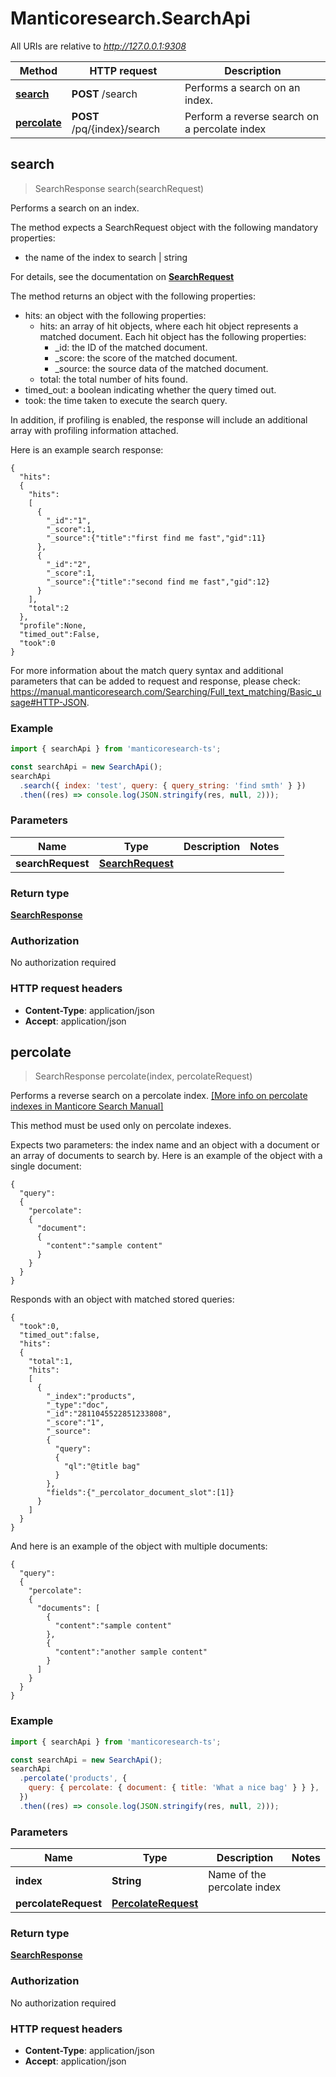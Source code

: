 # Manticoresearch.SearchApi

All URIs are relative to *http://127.0.0.1:9308*

| Method                                  | HTTP request                | Description                                   |
| --------------------------------------- | --------------------------- | --------------------------------------------- |
| [**search**](SearchApi.md#search)       | **POST** /search            | Performs a search on an index.                |
| [**percolate**](SearchApi.md#percolate) | **POST** /pq/{index}/search | Perform a reverse search on a percolate index |

## search

> SearchResponse search(searchRequest)

Performs a search on an index.

The method expects a SearchRequest object with the following mandatory properties:

- the name of the index to search | string

For details, see the documentation on [**SearchRequest**](SearchRequest.md)

The method returns an object with the following properties:

- hits: an object with the following properties:
  - hits: an array of hit objects, where each hit object represents a matched document. Each hit object has the following properties:
    - \_id: the ID of the matched document.
    - \_score: the score of the matched document.
    - \_source: the source data of the matched document.
  - total: the total number of hits found.
- timed_out: a boolean indicating whether the query timed out.
- took: the time taken to execute the search query.

In addition, if profiling is enabled, the response will include an additional array with profiling information attached.

Here is an example search response:

```
{
  "hits":
  {
    "hits":
    [
      {
        "_id":"1",
        "_score":1,
        "_source":{"title":"first find me fast","gid":11}
      },
      {
        "_id":"2",
        "_score":1,
        "_source":{"title":"second find me fast","gid":12}
      }
    ],
    "total":2
  },
  "profile":None,
  "timed_out":False,
  "took":0
}
```

For more information about the match query syntax and additional parameters that can be added to request and response, please check: https://manual.manticoresearch.com/Searching/Full_text_matching/Basic_usage#HTTP-JSON.

### Example

```javascript
import { searchApi } from 'manticoresearch-ts';

const searchApi = new SearchApi();
searchApi
  .search({ index: 'test', query: { query_string: 'find smth' } })
  .then((res) => console.log(JSON.stringify(res, null, 2)));
```

### Parameters

| Name              | Type                                  | Description | Notes |
| ----------------- | ------------------------------------- | ----------- | ----- |
| **searchRequest** | [**SearchRequest**](SearchRequest.md) |             |

### Return type

[**SearchResponse**](SearchResponse.md)

### Authorization

No authorization required

### HTTP request headers

- **Content-Type**: application/json
- **Accept**: application/json

## percolate

> SearchResponse percolate(index, percolateRequest)

Performs a reverse search on a percolate index. [[More info on percolate indexes in Manticore Search Manual]](https://manual.manticoresearch.com/Creating_a_table/Local_tables/Percolate_table#Percolate-table)

This method must be used only on percolate indexes.

Expects two parameters: the index name and an object with a document or an array of documents to search by.
Here is an example of the object with a single document:

```
{
  "query":
  {
    "percolate":
    {
      "document":
      {
        "content":"sample content"
      }
    }
  }
}
```

Responds with an object with matched stored queries:

```
{
  "took":0,
  "timed_out":false,
  "hits":
  {
    "total":1,
    "hits":
    [
      {
        "_index":"products",
        "_type":"doc",
        "_id":"2811045522851233808",
        "_score":"1",
        "_source":
        {
          "query":
          {
            "ql":"@title bag"
          }
        },
        "fields":{"_percolator_document_slot":[1]}
      }
    ]
  }
}
```

And here is an example of the object with multiple documents:

```
{
  "query":
  {
    "percolate":
    {
      "documents": [
        {
          "content":"sample content"
        },
        {
          "content":"another sample content"
        }
      ]
    }
  }
}
```

### Example

```javascript
import { searchApi } from 'manticoresearch-ts';

const searchApi = new SearchApi();
searchApi
  .percolate('products', {
    query: { percolate: { document: { title: 'What a nice bag' } } },
  })
  .then((res) => console.log(JSON.stringify(res, null, 2)));
```

### Parameters

| Name                 | Type                                        | Description                 | Notes |
| -------------------- | ------------------------------------------- | --------------------------- | ----- |
| **index**            | **String**                                  | Name of the percolate index |
| **percolateRequest** | [**PercolateRequest**](PercolateRequest.md) |                             |

### Return type

[**SearchResponse**](SearchResponse.md)

### Authorization

No authorization required

### HTTP request headers

- **Content-Type**: application/json
- **Accept**: application/json
